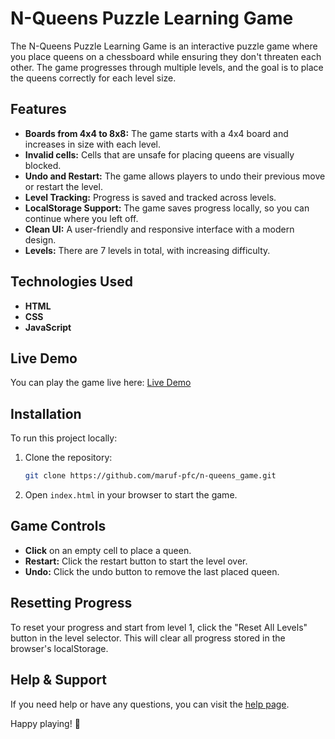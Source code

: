 # N-Queens Puzzle Learning Game

The N-Queens Puzzle Learning Game is an interactive puzzle game where you place queens on a chessboard while ensuring they don't threaten each other. The game progresses through multiple levels, and the goal is to place the queens correctly for each level size.

## Features
- **Boards from 4x4 to 8x8:** The game starts with a 4x4 board and increases in size with each level.
- **Invalid cells:** Cells that are unsafe for placing queens are visually blocked.
- **Undo and Restart:** The game allows players to undo their previous move or restart the level.
- **Level Tracking:** Progress is saved and tracked across levels.
- **LocalStorage Support:** The game saves progress locally, so you can continue where you left off.
- **Clean UI:** A user-friendly and responsive interface with a modern design.
- **Levels:** There are 7 levels in total, with increasing difficulty.

## Technologies Used
- **HTML**
- **CSS**
- **JavaScript**

## Live Demo
You can play the game live here: [Live Demo](https://maruf-pfc.github.io/n-queens_game)

## Installation

To run this project locally:

1. Clone the repository:
   ```bash
   git clone https://github.com/maruf-pfc/n-queens_game.git
   ```

2. Open `index.html` in your browser to start the game.

## Game Controls

* **Click** on an empty cell to place a queen.
* **Restart:** Click the restart button to start the level over.
* **Undo:** Click the undo button to remove the last placed queen.

## Resetting Progress

To reset your progress and start from level 1, click the "Reset All Levels" button in the level selector. This will clear all progress stored in the browser's localStorage.

## Help & Support

If you need help or have any questions, you can visit the [help page](help.html).

Happy playing! 🎉
